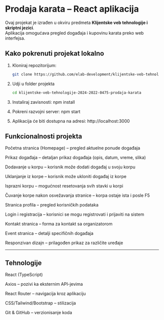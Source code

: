 # Prodaja karata – React aplikacija

Ovaj projekat je izrađen u okviru predmeta **Klijentske veb tehnologije i skriptni jezici**.  
Aplikacija omogućava pregled događaja i kupovinu karata preko web interfejsa.

## Kako pokrenuti projekat lokalno

1. Kloniraj repozitorijum:
   ```bash
   git clone https://github.com/elab-development/klijentske-veb-tehnologije-2024-2022-0475-prodaja-karata.git
   ```
2. Udji u folder projekta

   ```bash
   cd klijentske-veb-tehnologije-2024-2022-0475-prodaja-karata
   ```

3. Instaliraj zavisnosti:
   npm install
4. Pokreni razvojni server:
   npm start
5. Aplikacija će biti dostupna na adresi:
   http://localhost:3000

## Funkcionalnosti projekta

Početna stranica (Homepage) – pregled aktuelne ponude događaja

Prikaz događaja – detaljan prikaz događaja (opis, datum, vreme, slika)

Dodavanje u korpu – korisnik može dodati događaj u svoju korpu

Uklanjanje iz korpe – korisnik može ukloniti događaj iz korpe

Isprazni korpu – mogućnost resetovanja svih stavki u korpi

Čuvanje korpe nakon osvežavanja stranice – korpa ostaje ista i posle F5

Stranica profila – pregled korisničkih podataka

Login i registracija – korisnici se mogu registrovati i prijaviti na sistem

Kontakt stranica – forma za kontakt sa organizatorom

Event stranica – detalji specifičnih događaja

Responzivan dizajn – prilagođen prikaz za različite uređaje

---

## Tehnologije

React (TypeScript)

Axios – pozivi ka eksternim API-jevima

React Router – navigacija kroz aplikaciju

CSS/Tailwind/Bootstrap – stilizacija

Git & GitHub – verzionisanje koda
